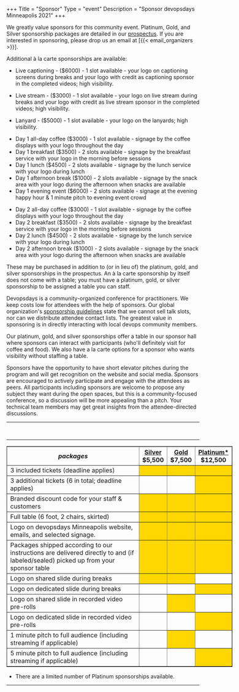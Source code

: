 +++
Title = "Sponsor"
Type = "event"
Description = "Sponsor devopsdays Minneapolis 2021"
+++

We greatly value sponsors for this community event. Platinum, Gold, and Silver sponsorship packages are detailed in our <a href="https://assets.devopsdays.org/events/2021/minneapolis/devopsdays-minneapolis-2021-prospectus.pdf">prospectus</a>. If you are interested in sponsoring, please drop us an email at [{{< email_organizers >}}].

Additional à la carte sponsorships are available:

<ul>
<li>Live captioning - ($6000) - 1 slot available - your logo on captioning screens during breaks and your logo with credit as captioning sponsor in the completed videos; high visibility.
</ul>

<ul>
<li>Live stream - ($3000) - 1 slot available - your logo on live stream during breaks and your logo with credit as live stream sponsor in the completed videos; high visibility.
</ul>

<ul>
<li>Lanyard - ($5000) - 1 slot available - your logo on the lanyards; high visibility.</b></li>
</ul>

<ul>
<li>Day 1 all-day coffee ($3000) - 1 slot available - signage by the coffee displays with your logo throughout the day
<li>Day 1 breakfast ($3500) - 2 slots available - signage by the breakfast service with your logo in the morning before sessions
<li>Day 1 lunch ($4500) - 2 slots available - signage by the lunch service with your logo during lunch
<li>Day 1 afternoon break ($1000) - 2 slots available - signage by the snack area with your logo during the afternoon when snacks are available
<li>Day 1 evening event ($6000) - 2 slots available - signage at the evening happy hour & 1 minute pitch to evening event crowd
</ul>

<ul>
<li>Day 2 all-day coffee ($3000) - 1 slot available - signage by the coffee displays with your logo throughout the day
<li>Day 2 breakfast ($3500) - 2 slots available - signage by the breakfast service with your logo in the morning before sessions
<li>Day 2 lunch ($4500) - 2 slots available - signage by the lunch service with your logo during lunch
<li>Day 2 afternoon break ($1000) - 2 slots available - signage by the snack area with your logo during the afternoon when snacks are available
</ul>

These may be purchased in addition to (or in lieu of) the platinum, gold, and silver sponsorships in the prospectus. An à la carte sponsorship by itself does not come with a table; you must have a platinum, gold, or silver sponsorship to be assigned a table you can staff.

Devopsdays is a community-organized conference for practitioners. We keep costs low for attendees with the help of sponsors. Our global organization's [sponsorship guidelines](https://www.devopsdays.org/sponsor/) state that we cannot sell talk slots, nor can we distribute attendee contact lists. The greatest value in sponsoring is in directly interacting with local devops community members.

Our platinum, gold, and silver sponsorships offer a table in our sponsor hall where sponsors can interact with participants (who'll definitely visit for coffee and food). We also have a la carte options for a sponsor who wants visibility without staffing a table.

Sponsors have the opportunity to have short elevator pitches during the program and will get recognition on the website and social media. Sponsors are encouraged to actively participate and engage with the attendees as peers. All participants including sponsors are welcome to propose any subject they want during the open spaces, but this is a community-focused conference, so a discussion will be more appealing than a pitch. Your technical team members may get great insights from the attendee-directed discussions.
<p>

<hr>

<br>
<hr/>

<div style="width:590px">
<table border=1 cellspacing=1>
  <tr>
    <th><i>packages</i></th>
    <th><center><b><u>Silver</u><br>$5,500</b></center></th>
    <th><center><b><u>Gold</u><br>$7,500</b></center></th>
    <th><center><b><u>Platinum*</u><br>$12,500</b></center></th>
  </tr>
<tr><td>3 included tickets (deadline applies)</td><td bgcolor="gold">&nbsp;</td><td bgcolor="gold">&nbsp;</td><td bgcolor="gold">&nbsp;</td></tr>
<tr><td>3 additional tickets (6 in total; deadline applies)</td><td>&nbsp;</td><td>&nbsp;</td><td bgcolor="gold">&nbsp;</td></tr>
<tr><td>Branded discount code for your staff & customers</td><td bgcolor="gold">&nbsp;</td><td bgcolor="gold">&nbsp;</td><td bgcolor="gold">&nbsp;</td></tr>
<tr><td>Full table (6 foot, 2 chairs, skirted)</td><td bgcolor="gold">&nbsp;</td><td bgcolor="gold">&nbsp;</td><td bgcolor="gold">&nbsp;</td></tr>
<tr><td>Logo on devopsdays Minneapolis website, emails, and selected signage.</td><td bgcolor="gold">&nbsp;</td><td bgcolor="gold">&nbsp;</td><td bgcolor="gold">&nbsp;</td></tr>
<tr><td>Packages shipped according to our instructions are delivered directly to and (if labeled/sealed) picked up from your sponsor table</td><td bgcolor="gold">&nbsp;</td><td bgcolor="gold">&nbsp;</td><td bgcolor="gold">&nbsp;</td></tr>
<tr><td>Logo on shared slide during breaks</td><td bgcolor="gold">&nbsp;</td><td bgcolor="gold">&nbsp;</td><td>&nbsp;</td></tr>
<tr><td>Logo on dedicated slide during breaks</td><td>&nbsp;</td><td>&nbsp;</td><td bgcolor="gold">&nbsp;</td></tr>
<tr><td>Logo on shared slide in recorded video pre-rolls</td><td>&nbsp;</td><td bgcolor="gold">&nbsp;</td><td>&nbsp;</td></tr>
<tr><td>Logo on dedicated slide in recorded video pre-rolls</td><td>&nbsp;</td><td>&nbsp;</td><td bgcolor="gold">&nbsp;</td></tr>
<tr><td>1 minute pitch to full audience (including streaming if applicable)</td><td>&nbsp;</td><td bgcolor="gold">&nbsp;</td><td>&nbsp;</td></tr>
<tr><td>5 minute pitch to full audience (including streaming if applicable)</td><td>&nbsp;</td><td>&nbsp;</td><td bgcolor="gold">&nbsp;</td></tr>
</table>

* There are a limited number of Platinum sponsorships available.

</div>

<hr/>
